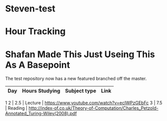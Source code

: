 # Steven-test
# Hour Tracking
# Shafan Made This Just Useing This As A Basepoint
The test repository now has a new featured branched off the master.

Day | Hours Studying | Subject type | Link
------------ | ------------- | ------------- | -------------
1
2 | 2.5 | Lecture | https://www.youtube.com/watch?v=ecIWPzGEbFc
3 | 7.5 | Reading | http://index-of.co.uk/Theory-of-Computation/Charles_Petzold-Annotated_Turing-Wiley(2008).pdf
